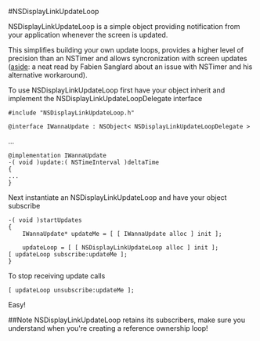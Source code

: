 #NSDisplayLinkUpdateLoop

NSDisplayLinkUpdateLoop is a simple object providing notification from your application whenever the screen is updated.

This simplifies building your own update loops, provides a higher level of precision than an NSTimer and allows syncronization with screen updates ([aside](http://fabiensanglard.net/doomIphone/index.php): a neat read by Fabien Sanglard about an issue with NSTimer and his alternative workaround).

To use NSDisplayLinkUpdateLoop first have your object inherit and implement the NSDisplayLinkUpdateLoopDelegate interface

	#include "NSDisplayLinkUpdateLoop.h"

	@interface IWannaUpdate : NSObject< NSDisplayLinkUpdateLoopDelegate >
  ...

	@implementation IWannaUpdate
	-( void )update:( NSTimeInterval )deltaTime
	{
    ...
	}

Next instantiate an NSDisplayLinkUpdateLoop and have your object subscribe

	-( void )startUpdates
	{
		IWannaUpdate* updateMe = [ [ IWannaUpdate alloc ] init ];

		updateLoop = [ [ NSDisplayLinkUpdateLoop alloc ] init ];
    [ updateLoop subscribe:updateMe ];
	}

To stop receiving update calls

	[ updateLoop unsubscribe:updateMe ];

Easy!

##Note
NSDisplayLinkUpdateLoop retains its subscribers, make sure you understand when you're creating a reference ownership loop!
